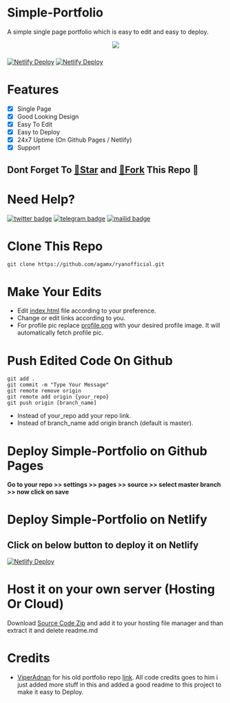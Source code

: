 # Simple-Portfolio
A simple single page portfolio which is easy to edit and easy to deploy.

<p align="center"><img src="./agam.gif" /></p>

###
[![Netlify Deploy](https://img.shields.io/github/forks/cyberboyayush/Simple-Portfolio?style=for-the-badge)](https://github.com/CyberBoyAyush/Simple-Portfolio)
[![Netlify Deploy](https://img.shields.io/github/stars/cyberboyayush/simple-portfolio?style=for-the-badge)](https://github.com/CyberBoyAyush/Simple-Portfolio)


# Features
- [X] Single Page
- [X] Good Looking Design
- [X] Easy To Edit
- [X] Easy to Deploy
- [X] 24x7 Uptime (On Github Pages / Netlify)
- [X] Support

## Dont Forget To [🌟Star](https://github.com/CyberBoyAyush/Simple-Portfolio/fork) and [🍴Fork](https://github.com/CyberBoyAyush/Simple-Portfolio/fork) This Repo 💙

# Need Help?
[![twitter badge](https://img.shields.io/badge/@CyberBoyAyush-30302f?style=for-the-badge&logo=twitter)](https://twitter.com/CyberBoyAyush)
[![telegram badge](https://img.shields.io/badge/@CyberBoyAyush-30302f?style=for-the-badge&logo=telegram)](https://t.me/CyberBoyAyush)
[![mailid badge](https://img.shields.io/badge/CyberBoyAyush-30302f?style=for-the-badge&logo=gmail)](mailto:contact@cyberboyayush.in)

# Clone This Repo
`git clone https://github.com/agamx/ryanofficial.git`

# Make Your Edits
- Edit [index.html](https://github.com/CyberBoyAyush/Simple-Portfolio/tree/master/index.html) file according to your preference.
- Change or edit links according to you.
- For profile pic replace [profile.png](https://github.com/CyberBoyAyush/Simple-Portfolio/tree/master/profile.png) with your desired profile image. It will automatically fetch profile pic.

# Push Edited Code On Github
```
git add .
git commit -m "Type Your Message"
git remote remove origin
git remote add origin {your_repo}
git push origin [branch_name]
```
- Instead of your_repo add your repo link.
- Instead of branch_name add origin branch (default is master).

# Deploy Simple-Portfolio on Github Pages
**Go to your repo >> settings >> pages >> source >> select master branch >> now click on save**

# Deploy Simple-Portfolio on Netlify

## Click on below button to deploy it on Netlify
[![Netlify Deploy](https://www.netlify.com/img/deploy/button.svg)](https://app.netlify.com/start/deploy)

# Host it on your own server (Hosting Or Cloud)
Download [Source Code Zip](https://github.com/CyberBoyAyush/Simple-Portfolio/archive/refs/tags/Download-Source.zip) and add it to your hosting file manager and than extract it and delete readme.md

# Credits
- [ViperAdnan](https://github.com/viperadnan-git) for his old portfolio repo [link](https://github.com/viperadnan-git/viperadnan-git.github.io/releases/tag/v1.0.0). All code credits goes to him i just added more stuff in this and added a good readme to this project to make it easy to Deploy.
